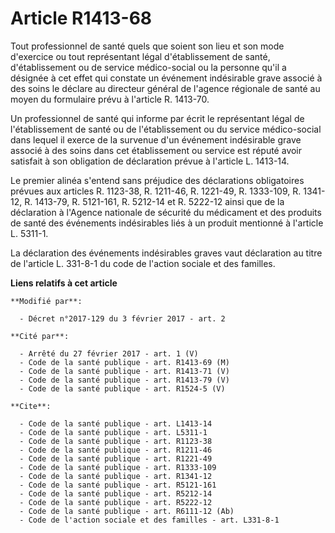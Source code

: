 # Article R1413-68

Tout professionnel de santé quels que soient son lieu et son mode d'exercice ou tout représentant légal d'établissement de
santé, d'établissement ou de service médico-social ou la personne qu'il a désignée à cet effet qui constate un événement
indésirable grave associé à des soins le déclare au directeur général de l'agence régionale de santé au moyen du formulaire
prévu à l'article R. 1413-70. 

Un professionnel de santé qui informe par écrit le représentant légal de l'établissement de santé ou de l'établissement ou du
service médico-social dans lequel il exerce de la survenue d'un événement indésirable grave associé à des soins dans cet
établissement ou service est réputé avoir satisfait à son obligation de déclaration prévue à l'article L. 1413-14. 

Le premier alinéa s'entend sans préjudice des déclarations obligatoires prévues aux articles R. 1123-38, R. 1211-46, R.
1221-49, R. 1333-109, R. 1341-12, R. 1413-79, R. 5121-161, R. 5212-14 et R. 5222-12 ainsi que de la déclaration à l'Agence
nationale de sécurité du médicament et des produits de santé des événements indésirables liés à un produit mentionné à
l'article L. 5311-1. 

La déclaration des événements indésirables graves vaut déclaration au titre de l'article L. 331-8-1 du code de l'action
sociale et des familles.

**Liens relatifs à cet article**

	**Modifié par**:

	  - Décret n°2017-129 du 3 février 2017 - art. 2

	**Cité par**:

	  - Arrêté du 27 février 2017 - art. 1 (V)
	  - Code de la santé publique - art. R1413-69 (M)
	  - Code de la santé publique - art. R1413-71 (V)
	  - Code de la santé publique - art. R1413-79 (V)
	  - Code de la santé publique - art. R1524-5 (V)

	**Cite**:

	  - Code de la santé publique - art. L1413-14
	  - Code de la santé publique - art. L5311-1
	  - Code de la santé publique - art. R1123-38
	  - Code de la santé publique - art. R1211-46
	  - Code de la santé publique - art. R1221-49
	  - Code de la santé publique - art. R1333-109
	  - Code de la santé publique - art. R1341-12
	  - Code de la santé publique - art. R5121-161
	  - Code de la santé publique - art. R5212-14
	  - Code de la santé publique - art. R5222-12
	  - Code de la santé publique - art. R6111-12 (Ab)
	  - Code de l'action sociale et des familles - art. L331-8-1
